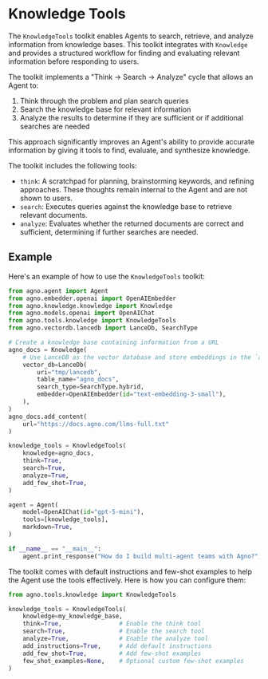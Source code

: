 # Knowledge Tools

The `KnowledgeTools` toolkit enables Agents to search, retrieve, and analyze information from knowledge bases. This toolkit integrates with `Knowledge` and provides a structured workflow for finding and evaluating relevant information before responding to users.

The toolkit implements a "Think → Search → Analyze" cycle that allows an Agent to:

1. Think through the problem and plan search queries
2. Search the knowledge base for relevant information
3. Analyze the results to determine if they are sufficient or if additional searches are needed

This approach significantly improves an Agent's ability to provide accurate information by giving it tools to find, evaluate, and synthesize knowledge.

The toolkit includes the following tools:

* `think`: A scratchpad for planning, brainstorming keywords, and refining approaches. These thoughts remain internal to the Agent and are not shown to users.
* `search`: Executes queries against the knowledge base to retrieve relevant documents.
* `analyze`: Evaluates whether the returned documents are correct and sufficient, determining if further searches are needed.

## Example

Here's an example of how to use the `KnowledgeTools` toolkit:

```python
from agno.agent import Agent
from agno.embedder.openai import OpenAIEmbedder
from agno.knowledge.knowledge import Knowledge
from agno.models.openai import OpenAIChat
from agno.tools.knowledge import KnowledgeTools
from agno.vectordb.lancedb import LanceDb, SearchType

# Create a knowledge base containing information from a URL
agno_docs = Knowledge(
    # Use LanceDB as the vector database and store embeddings in the `agno_docs` table
    vector_db=LanceDb(
        uri="tmp/lancedb",
        table_name="agno_docs",
        search_type=SearchType.hybrid,
        embedder=OpenAIEmbedder(id="text-embedding-3-small"),
    ),
)
agno_docs.add_content(
    url="https://docs.agno.com/llms-full.txt"
)

knowledge_tools = KnowledgeTools(
    knowledge=agno_docs,
    think=True,
    search=True,
    analyze=True,
    add_few_shot=True,
)

agent = Agent(
    model=OpenAIChat(id="gpt-5-mini"),
    tools=[knowledge_tools],
    markdown=True,
)

if __name__ == "__main__":
    agent.print_response("How do I build multi-agent teams with Agno?", stream=True)
```

The toolkit comes with default instructions and few-shot examples to help the Agent use the tools effectively. Here is how you can configure them:

```python
from agno.tools.knowledge import KnowledgeTools

knowledge_tools = KnowledgeTools(
    knowledge=my_knowledge_base,
    think=True,                # Enable the think tool
    search=True,               # Enable the search tool
    analyze=True,              # Enable the analyze tool
    add_instructions=True,     # Add default instructions
    add_few_shot=True,         # Add few-shot examples
    few_shot_examples=None,    # Optional custom few-shot examples
)
```
